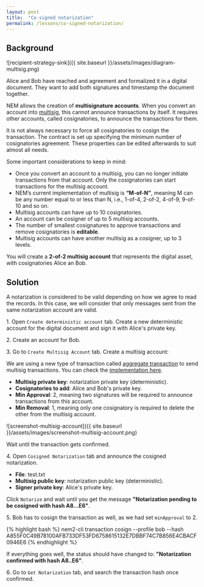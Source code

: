 ```yaml
---
layout: post
title:  "Co-signed notarization"
permalink: /lessons/co-signed-notarization/
---
```


## Background

![recipient-strategy-sink]({{ site.baseurl }}/assets/images/diagram-multisig.png)

Alice and Bob have reached and agreement and formalized it in a digital document. They want to add both signatures and timestamp the document together.

NEM allows the creation of **multisignature accounts**. When you convert an account into [multisig](https://nemtech.github.io/concepts/multisig-account.html), this  cannot announce transactions by itself. It requires other accounts, called cosignatories, to announce the transactions for them.

It is not always necessary to force all cosignatories to cosign the transaction. The contract is set up specifying the minimum number of cosignatories agreement. These properties can be edited afterwards to suit almost all needs.

Some important considerations to keep in mind:

* Once you convert an account to a multisig, you can no longer initiate transactions from that account. Only the cosignatories can start transactions for  the multisig account.
* NEM’s current implementation of multisig is **“M-of-N”**, meaning M can be any number equal to or less than N, i.e., 1-of-4, 2-of-2, 4-of-9, 9-of-10 and so on.
* Multisig accounts can have up to 10 cosignatories.
* An account can be cosigner of up to 5 multisig accounts.
* The number of smallest cosignatures to approve transactions and remove cosignatories is **editable**.
* Multisig accounts can have another multisig as a cosigner, up to 3 levels.


You will create a **2-of-2 multisig account** that represents the digital asset, with cosignatories Alice an Bob.

## Solution

A notarization is considered to be valid depending on how we agree to read the records. In this case, we will consider that only messages sent from the same notarization account are valid.
 
1\. Open ``Create deterministic account`` tab. Create a new deterministic account for the digital document and sign it with Alice's private key.

2\. Create an account for Bob.

3\. Go to ``Create Multisig Account`` tab. Create a multisig account:

We are using a new type of transaction called [aggregate transaction](https://nemtech.github.io/concepts/aggregate-transaction.html) to send multisig transactions. You can check the [implementation here](https://github.com/nemtech/nem2-workshop-document-notarization/blob/v0.1.0/project/src/app/components/createCosignedNotarization/createCosignedNotarization.component.ts#L48).

- **Multisig private key**: notarization private key (deterministic).
- **Cosignatories to add**: Alice and Bob's private key.
- **Min Approval**: 2, meaning two signatures will be required to announce transactions from this account. 
- **Min Removal**: 1, meaning only one cosignatory is required to delete the other from the multisig account.

![screenshot-multisig-account]({{ site.baseurl }}/assets/images/screenshot-multisig-account.png)

Wait until the transaction gets confirmed.

4\. Open ``Cosigned Notarization`` tab and announce the cosigned notarization.

- **File**: test.txt
- **Multisig public key**: notarization public key (deterministic).
- **Signer private key**: Alice's private key.

Click ``Notarize`` and wait until you get the message **"Notarization pending to be cosigned with hash A8...E6"**.

  
5\. Bob has to cosign the transaction as well, as we had set ``minApproval`` to 2.

{% highlight bash %}
nem2-cli transaction cosign --profile bob --hash A855F0C49B78100AFB733DF53FD6758615132E7DBBF74C7B856E4CBACF0946E6
{% endhighlight %}

If everything goes well, the status should have changed to: **"Notarization confirmed with hash A8..E6"**.
                                                             
6\. Go to ``Get Notarization`` tab, and search the transaction hash once confirmed.